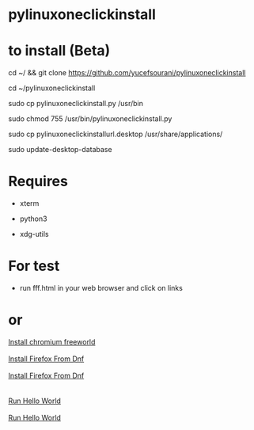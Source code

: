 # pylinuxoneclickinstall


# to install (Beta)

cd ~/ && git clone https://github.com/yucefsourani/pylinuxoneclickinstall

cd ~/pylinuxoneclickinstall

sudo cp pylinuxoneclickinstall.py /usr/bin

sudo chmod 755 /usr/bin/pylinuxoneclickinstall.py

sudo cp pylinuxoneclickinstallurl.desktop /usr/share/applications/

sudo update-desktop-database

# Requires 

 * xterm
 
 * python3

 * xdg-utils


# For test 

* run fff.html in your web browser and click on links

# or

<a href="https://intradeus.github.io/http-protocol-redirector?r=pylinuxoneclick://apps/chromiumfreeworld.json" target="_blank">Install chromium  freeworld</a>
<br>
<br>
<a href="https://intradeus.github.io/http-protocol-redirector?r=pylinuxoneclick://for_test_installfirefox.py" target="_blank">Install Firefox From Dnf</a>
<br>
<br>
<a href="https://intradeus.github.io/http-protocol-redirector?r=pylinuxoneclick://for_test_installfirefox.json" target="_blank">Install Firefox From Dnf</a>
<br>
<br>
<br>
<a href="https://intradeus.github.io/http-protocol-redirector?r=pylinuxoneclick://exmaples?hello_world.py" target="_blank">Run Hello World</a>
<br>
<br>
<a href="https://intradeus.github.io/http-protocol-redirector?r=pylinuxoneclick://exmaples?hello_world.json" target="_blank">Run Hello World</a>
